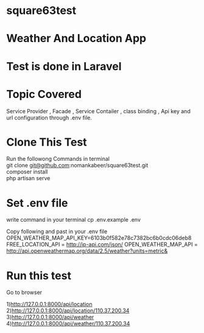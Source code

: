 # square63test 
# Weather And Location App
# Test is done in Laravel

# Topic Covered
Service Provider , Facade , Service Contailer , class binding ,  Api key and url configuration through .env file.

# Clone This Test
Run the followong Commands in terminal <br/>
git clone git@github.com:nomankabeer/square63test.git <br/>
composer install <br/>
php artisan serve <br/>

# Set .env file
write command in your terminal
cp .env.example .env

Copy following and past in your .env file
OPEN_WEATHER_MAP_API_KEY=6103b0f582e78c7382bc6b0cdc06deb8
FREE_LOCATION_API = http://ip-api.com/json/
OPEN_WEATHER_MAP_API = http://api.openweathermap.org/data/2.5/weather?units=metric&

# Run this test
Go to browser

1)http://127.0.0.1:8000/api/location
2)http://127.0.0.1:8000/api/location/110.37.200.34
3)http://127.0.0.1:8000/api/weather
4)http://127.0.0.1:8000/api/weather/110.37.200.34
